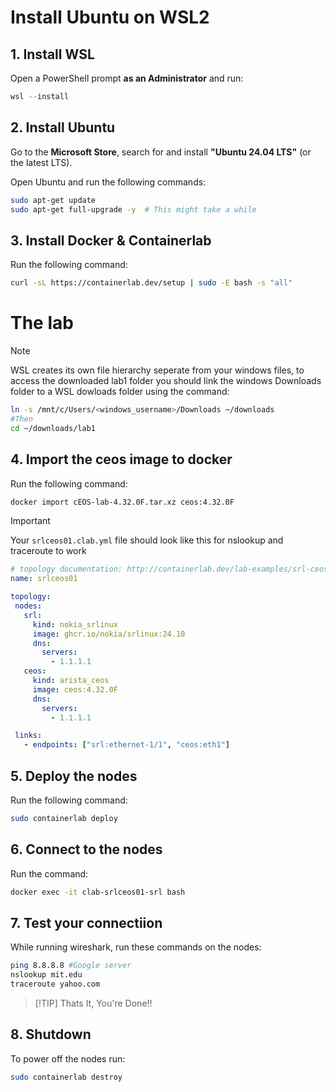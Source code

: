 # Install Ubuntu on WSL2

## 1. Install WSL

Open a PowerShell prompt **as an Administrator** and run:

```powershell
wsl --install
```

## 2. Install Ubuntu

Go to the **Microsoft Store**, search for and install **"Ubuntu 24.04 LTS"** (or the latest LTS).

Open Ubuntu and run the following commands:

```bash
sudo apt-get update
sudo apt-get full-upgrade -y  # This might take a while
```

## 3. Install Docker & Containerlab

Run the following command:

```bash
curl -sL https://containerlab.dev/setup | sudo -E bash -s "all"
```

# The lab

>[!NOTE]
> WSL creates its own file hierarchy seperate from your windows files, to access the downloaded lab1 folder you should link the windows Downloads folder to a WSL dowloads folder using the command:
>```bash
>ln -s /mnt/c/Users/<windows_username>/Downloads ~/downloads
>#Then
>cd ~/downloads/lab1
>```
## 4. Import the ceos image to docker

Run the following command:

```bash
docker import cEOS-lab-4.32.0F.tar.xz ceos:4.32.0F
```
>[!IMPORTANT]
>Your ```srlceos01.clab.yml``` file should look like this for nslookup and traceroute to work
>```yaml
># topology documentation: http://containerlab.dev/lab-examples/srl-ceos/
>name: srlceos01
>
>topology:
>  nodes:
>    srl:
>      kind: nokia_srlinux
>      image: ghcr.io/nokia/srlinux:24.10
>      dns:
>        servers:
>          - 1.1.1.1
>    ceos:
>      kind: arista_ceos
>      image: ceos:4.32.0F
>      dns:
>        servers:
>          - 1.1.1.1
>
>  links:
>    - endpoints: ["srl:ethernet-1/1", "ceos:eth1"]
>```

## 5. Deploy the nodes

Run the following command:

```bash
sudo containerlab deploy
```

## 6. Connect to the nodes

Run the command:

```bash
docker exec -it clab-srlceos01-srl bash
```

## 7. Test your connectiion

While running wireshark, run these commands on the nodes:

```bash
ping 8.8.8.8 #Google server
nslookup mit.edu
traceroute yahoo.com
```
>[!TIP] Thats It, You're Done!!

## 8. Shutdown

To power off the nodes run:
```bash
sudo containerlab destroy
```
